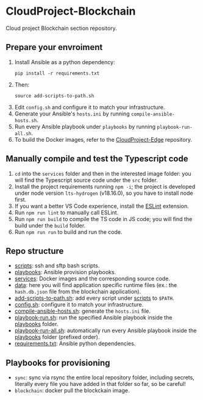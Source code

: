 # CloudProject-Blockchain
Cloud project Blockchain section repository.

## Prepare your envroiment
1. Install Ansible as a python dependency:
	```
	pip install -r requirements.txt
	```
2. Then:
	```
	source add-scripts-to-path.sh
	```
3. Edit `config.sh` and configure it to match your infrastructure.
4. Generate your Ansible's `hosts.ini` by running `compile-ansible-hosts.sh`.
5. Run every Ansible playbook under `playbooks` by running `playbook-run-all.sh`.
6. To build the Docker images, refer to the [CloudProject-Edge](https://github.com/LoZioo/CloudProject-Edge) repository.

## Manually compile and test the Typescript code
1. `cd` into the `services` folder and then in the interested image folder: you will find the Typescript source code under the `src` folder.
2. Install the project requirements running `npm -i`; the project is developed under node version `lts-hydrogen` (v18.16.0), so you have to install node first.
3. If you want a better VS Code experience, install the [ESLint](https://marketplace.visualstudio.com/items?itemName=dbaeumer.vscode-eslint) extension.
4. Run `npm run lint` to manually call ESLint.
5. Run `npm run build` to compile the TS code in JS code; you will find the build under the `build` folder.
6. Run `npm run run` to build and run the code.

## Repo structure
- [scripts](scripts): ssh and sftp bash scripts.
- [playbooks](playbooks): Ansible provision playbooks.
- [services](services): Docker images and the corresponding source code.
- [data](data): here you will find application specific runtime files (ex.: the `hash.db.json` file from the blockchain application).
- [add-scripts-to-path.sh](add-scripts-to-path.sh): add every script under [scripts](scripts) to `$PATH`.
- [config.sh](config.sh): configure it to match your infrastructure.
- [compile-ansible-hosts.sh](compile-ansible-hosts.sh): generate the `hosts.ini` file.
- [playbook-run.sh](playbook-run.sh): run the specified Ansible playbook inside the [playbooks](playbooks) folder.
- [playbook-run-all.sh](playbook-run-all.sh): automatically run every Ansible playbook inside the [playbooks](playbooks) folder (prefixed order).
- [requirements.txt](requirements.txt): Ansible python dependencies.

## Playbooks for provisioning
- `sync`: sync via rsync the entire local repository folder, including secrets, literally every file you have added in that folder so far, so be careful!
- `blockchain`: docker pull the blockckain image.
